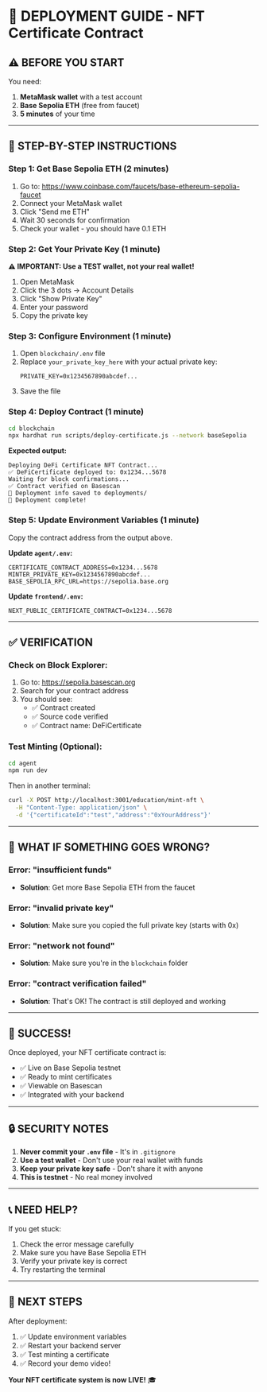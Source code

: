 # 🚀 DEPLOYMENT GUIDE - NFT Certificate Contract

## ⚠️ BEFORE YOU START

You need:
1. **MetaMask wallet** with a test account
2. **Base Sepolia ETH** (free from faucet)
3. **5 minutes** of your time

---

## 📝 STEP-BY-STEP INSTRUCTIONS

### Step 1: Get Base Sepolia ETH (2 minutes)

1. Go to: https://www.coinbase.com/faucets/base-ethereum-sepolia-faucet
2. Connect your MetaMask wallet
3. Click "Send me ETH"
4. Wait 30 seconds for confirmation
5. Check your wallet - you should have 0.1 ETH

### Step 2: Get Your Private Key (1 minute)

**⚠️ IMPORTANT: Use a TEST wallet, not your real wallet!**

1. Open MetaMask
2. Click the 3 dots → Account Details
3. Click "Show Private Key"
4. Enter your password
5. Copy the private key

### Step 3: Configure Environment (1 minute)

1. Open `blockchain/.env` file
2. Replace `your_private_key_here` with your actual private key:
   ```
   PRIVATE_KEY=0x1234567890abcdef...
   ```
3. Save the file

### Step 4: Deploy Contract (1 minute)

```bash
cd blockchain
npx hardhat run scripts/deploy-certificate.js --network baseSepolia
```

**Expected output:**
```
Deploying DeFi Certificate NFT Contract...
✅ DeFiCertificate deployed to: 0x1234...5678
Waiting for block confirmations...
✅ Contract verified on Basescan
📝 Deployment info saved to deployments/
🎉 Deployment complete!
```

### Step 5: Update Environment Variables (1 minute)

Copy the contract address from the output above.

**Update `agent/.env`:**
```env
CERTIFICATE_CONTRACT_ADDRESS=0x1234...5678
MINTER_PRIVATE_KEY=0x1234567890abcdef...
BASE_SEPOLIA_RPC_URL=https://sepolia.base.org
```

**Update `frontend/.env`:**
```env
NEXT_PUBLIC_CERTIFICATE_CONTRACT=0x1234...5678
```

---

## ✅ VERIFICATION

### Check on Block Explorer:
1. Go to: https://sepolia.basescan.org
2. Search for your contract address
3. You should see:
   - ✅ Contract created
   - ✅ Source code verified
   - ✅ Contract name: DeFiCertificate

### Test Minting (Optional):
```bash
cd agent
npm run dev
```

Then in another terminal:
```bash
curl -X POST http://localhost:3001/education/mint-nft \
  -H "Content-Type: application/json" \
  -d '{"certificateId":"test","address":"0xYourAddress"}'
```

---

## 🎯 WHAT IF SOMETHING GOES WRONG?

### Error: "insufficient funds"
- **Solution**: Get more Base Sepolia ETH from the faucet

### Error: "invalid private key"
- **Solution**: Make sure you copied the full private key (starts with 0x)

### Error: "network not found"
- **Solution**: Make sure you're in the `blockchain` folder

### Error: "contract verification failed"
- **Solution**: That's OK! The contract is still deployed and working

---

## 🎉 SUCCESS!

Once deployed, your NFT certificate contract is:
- ✅ Live on Base Sepolia testnet
- ✅ Ready to mint certificates
- ✅ Viewable on Basescan
- ✅ Integrated with your backend

---

## 🔒 SECURITY NOTES

1. **Never commit your `.env` file** - It's in `.gitignore`
2. **Use a test wallet** - Don't use your real wallet with funds
3. **Keep your private key safe** - Don't share it with anyone
4. **This is testnet** - No real money involved

---

## 📞 NEED HELP?

If you get stuck:
1. Check the error message carefully
2. Make sure you have Base Sepolia ETH
3. Verify your private key is correct
4. Try restarting the terminal

---

## 🚀 NEXT STEPS

After deployment:
1. ✅ Update environment variables
2. ✅ Restart your backend server
3. ✅ Test minting a certificate
4. ✅ Record your demo video!

**Your NFT certificate system is now LIVE!** 🎓
